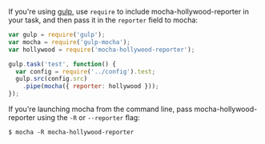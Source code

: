 If you're using [gulp](http://gulpjs.com/), use `require` to include mocha-hollywood-reporter in your task, and then pass it in the `reporter` field to mocha:

``` javascript
var gulp = require('gulp');
var mocha = require('gulp-mocha');
var hollywood = require('mocha-hollywood-reporter');

gulp.task('test', function() {
  var config = require('../config').test;
  gulp.src(config.src)
    .pipe(mocha({ reporter: hollywood }));
});
```

If you're launching mocha from the command line, pass mocha-hollywood-reporter using the `-R` or `--reporter` flag:

```
$ mocha -R mocha-hollywood-reporter
```
